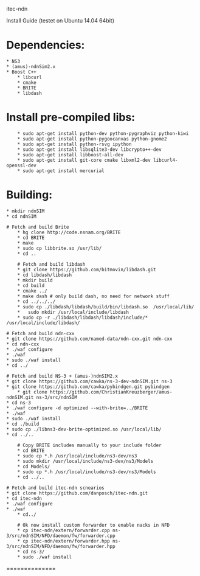 itec-ndn

Install Guide (testet on Ubuntu 14.04 64bit)

# Dependencies:
    * NS3
    * (amus)-ndnSim2.x
    * Boost C++
		* libcurl
		* cmake
		* BRITE
		* libdash

# Install pre-compiled libs:
		* sudo apt-get install python-dev python-pygraphviz python-kiwi
		* sudo apt-get install python-pygoocanvas python-gnome2
		* sudo apt-get install python-rsvg ipython
		* sudo apt-get install libsqlite3-dev libcrypto++-dev
		* sudo apt-get install libboost-all-dev
		* sudo apt-get install git-core cmake libxml2-dev libcurl4-openssl-dev
		* sudo apt-get install mercurial

# Building:

    * mkdir ndnSIM
    * cd ndnSIM

    # Fetch and build Brite
		* hg clone http://code.nsnam.org/BRITE
		* cd BRITE
		* make
		* sudo cp libbrite.so /usr/lib/
		* cd ..

		# Fetch and build libdash
		* git clone https://github.com/bitmovin/libdash.git
		* cd libdash/libdash
		* mkdir build
		* cd build
		* cmake ../
		* make dash # only build dash, no need for network stuff
		* cd ../../../
		* sudo cp ./libdash/libdash/build/bin/libdash.so  /usr/local/lib/
		*	sudo mkdir /usr/local/include/libdash
		* sudo cp -r ./libdash/libdash/libdash/include/* /usr/local/include/libdash/

    # Fetch and build ndn-cxx
    * git clone https://github.com/named-data/ndn-cxx.git ndn-cxx
    * cd ndn-cxx
    * ./waf configure
    * ./waf
    * sudo ./waf install
    * cd ../

    # Fetch and build NS-3 + (amus-)ndnSIM2.x
    * git clone https://github.com/cawka/ns-3-dev-ndnSIM.git ns-3
    * git clone https://github.com/cawka/pybindgen.git pybindgen
		* git clone https://github.com/ChristianKreuzberger/amus-ndnSIM.git ns-3/src/ndnSIM
    * cd ns-3
    * ./waf configure -d optimized --with-brite=../BRITE
    * ./waf
    * sudo ./waf install
    * cd ./build
    * sudo cp ./libns3-dev-brite-optimized.so /usr/local/lib/
    * cd ../..

		# Copy BRITE includes manually to your include folder
		* cd BRITE
		* sudo cp *.h /usr/local/include/ns3-dev/ns3
		* sudo mkdir /usr/local/include/ns3-dev/ns3/Models
		* cd Models/
		* sudo cp *.h /usr/local/include/ns3-dev/ns3/Models
		* cd ../..

    # Fetch and build itec-ndn scnearios
    * git clone https://github.com/danposch/itec-ndn.git
    * cd itec-ndn
    * ./waf configure
    * ./waf 
		* cd../

		# Ok now install custom forwarder to enable nacks in NFD
		* cp itec-ndn/extern/forwarder.cpp ns-3/src/ndnSIM/NFD/daemon/fw/forwarder.cpp
		* cp itec-ndn/extern/forwarder.hpp ns-3/src/ndnSIM/NFD/daemon/fw/forwarder.hpp
		* cd ns-3/
		* sudo ./waf install

==============
